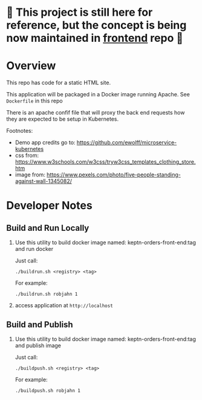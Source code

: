 
# :rotating_light: This project is still here for reference, but the concept is being now maintained in [frontend](https://github.com/dt-orders/frontend) repo :rotating_light:

# Overview

This repo has code for a static HTML site.

This application will be packaged in a Docker image running Apache.  See ```Dockerfile``` in this repo

There is an apache confif file that will proxy the back end requests how they are expected to be setup in Kubernetes.

Footnotes:
* Demo app credits go to: https://github.com/ewolff/microservice-kubernetes
* css from: https://www.w3schools.com/w3css/tryw3css_templates_clothing_store.htm
* image from: https://www.pexels.com/photo/five-people-standing-against-wall-1345082/

# Developer Notes

## Build and Run Locally

1. Use this utility to build docker image named: keptn-orders-front-end:tag and run docker 

    Just call:

    ```./buildrun.sh <registry> <tag>```

    For example:

    ```./buildrun.sh robjahn 1```

2. access application at ```http://localhost```

## Build and Publish

1. Use this utility to build docker image named: keptn-orders-front-end:tag and publish image 

    Just call:

    ```./buildpush.sh <registry> <tag>```

    For example:

    ```./buildpush.sh robjahn 1```





